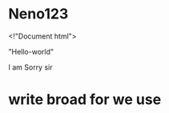 # Neno123

<!"Document html"​>
<html>
<head>
<div> "Hello-world"​ </div></head>
<div>
<p> I am Sorry sir </p></div>
<body> 
<h1>write broad for we use</h1>
</body>
</html>
